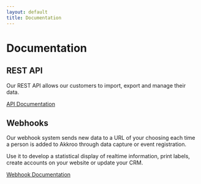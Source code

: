```yaml
---
layout: default
title: Documentation
---
```


# Documentation


## REST API

Our REST API allows our customers to import, export and manage their data.

[API Documentation](/docs/api)


## Webhooks

Our webhook system sends new data to a URL of your choosing each time a person
is added to Akkroo through data capture or event registration.

Use it to develop a statistical display of realtime information, print labels,
create accounts on your website or update your CRM.

[Webhook Documentation](/webhooks)
